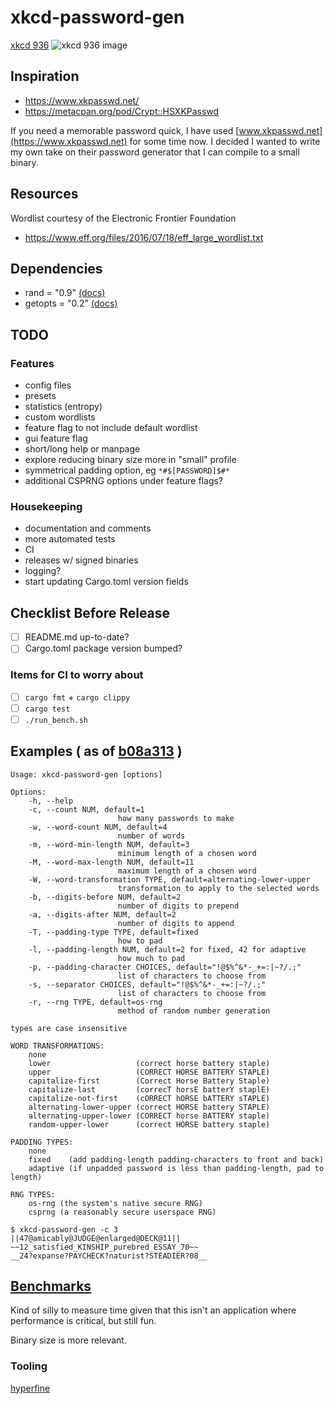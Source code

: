 # xkcd-password-gen

[xkcd 936](https://xkcd.com/936/)
![xkcd 936 image](https://imgs.xkcd.com/comics/password_strength_2x.png)

## Inspiration

- https://www.xkpasswd.net/
- https://metacpan.org/pod/Crypt::HSXKPasswd

If you need a memorable password quick, I have used [www.xkpasswd.net](https://www.xkpasswd.net) for some time now.
I decided I wanted to write my own take on their password generator that I can compile to a small binary.

## Resources

Wordlist courtesy of the Electronic Frontier Foundation
- https://www.eff.org/files/2016/07/18/eff_large_wordlist.txt

## Dependencies

- rand = "0.9" [(docs)](https://docs.rs/rand/latest/rand/)
- getopts = "0.2" [(docs)](https://docs.rs/getopts/latest/getopts/)

## TODO

### Features

- config files
- presets
- statistics (entropy)
- custom wordlists
- feature flag to not include default wordlist
- gui feature flag
- short/long help or manpage
- explore reducing binary size more in "small" profile
- symmetrical padding option, eg `*#$[PASSWORD]$#*`
- additional CSPRNG options under feature flags?

### Housekeeping

- documentation and comments
- more automated tests
- CI
- releases w/ signed binaries
- logging?
- start updating Cargo.toml version fields

## Checklist Before Release

- [ ] README.md up-to-date?
- [ ] Cargo.toml package version bumped?

### Items for CI to worry about

- [ ] `cargo fmt` + `cargo clippy`
- [ ] `cargo test`
- [ ] `./run_bench.sh`

## Examples ( as of [b08a313](https://github.com/Raymi306/xkcd-password-gen/tree/b08a313bfed1113cc140ebbfe9a050df7abfe8bb) )

```
Usage: xkcd-password-gen [options]

Options:
    -h, --help
    -c, --count NUM, default=1
                        how many passwords to make
    -w, --word-count NUM, default=4
                        number of words
    -m, --word-min-length NUM, default=3
                        minimum length of a chosen word
    -M, --word-max-length NUM, default=11
                        maximum length of a chosen word
    -W, --word-transformation TYPE, default=alternating-lower-upper
                        transformation to apply to the selected words
    -b, --digits-before NUM, default=2
                        number of digits to prepend
    -a, --digits-after NUM, default=2
                        number of digits to append
    -T, --padding-type TYPE, default=fixed
                        how to pad
    -l, --padding-length NUM, default=2 for fixed, 42 for adaptive
                        how much to pad
    -p, --padding-character CHOICES, default="!@$%^&*-_+=:|~?/.;"
                        list of characters to choose from
    -s, --separator CHOICES, default="!@$%^&*-_+=:|~?/.;"
                        list of characters to choose from
    -r, --rng TYPE, default=os-rng
                        method of random number generation

types are case insensitive

WORD TRANSFORMATIONS:
    none
    lower                   (correct horse battery staple)
    upper                   (CORRECT HORSE BATTERY STAPLE)
    capitalize-first        (Correct Horse Battery Staple)
    capitalize-last         (correcT horsE batterY staplE)
    capitalize-not-first    (cORRECT hORSE bATTERY sTAPLE)
    alternating-lower-upper (correct HORSE battery STAPLE)
    alternating-upper-lower (CORRECT horse BATTERY staple)
    random-upper-lower      (correct HORSE battery staple)

PADDING TYPES:
    none
    fixed    (add padding-length padding-characters to front and back)
    adaptive (if unpadded password is less than padding-length, pad to length)

RNG TYPES:
    os-rng (the system's native secure RNG)
    csprng (a reasonably secure userspace RNG)
```

```
$ xkcd-password-gen -c 3
||47@amicably@JUDGE@enlarged@DECK@11||
~~12_satisfied_KINSHIP_purebred_ESSAY_70~~
__24?expanse?PAYCHECK?naturist?STEADIER?08__
```

## [Benchmarks](benchmarks)

Kind of silly to measure time given that this isn't an application where performance is critical, but still fun.

Binary size is more relevant.

### Tooling

[hyperfine](https://github.com/sharkdp/hyperfine)
